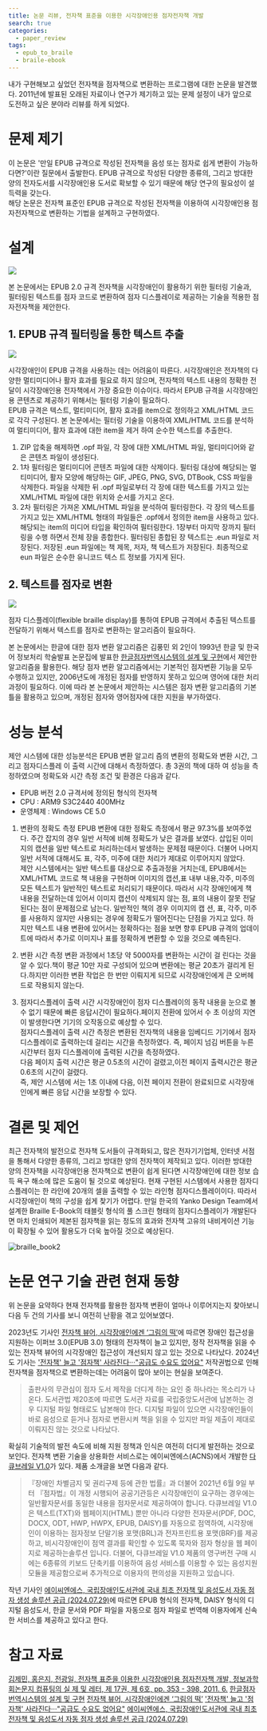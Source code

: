 ```yaml
---
title: 논문 리뷰, 전자책 표준을 이용한 시각장애인용 점자전자책 개발
search: true
categories:
  - paper_review
tags:
  - epub_to_braile
  - braile-ebook
---
```

내가 구현해보고 싶었던 전자책을 점자책으로 변환하는 프로그램에 대한 논문을 발견했다. 2011년에 발표된 오래된 자료이나 연구가 제기하고 있는 문제 설정이 내가 앞으로 도전하고 싶은 분야라 리뷰를 하게 되었다. 
<br />

# 문제 제기
이 논문은 '만일 EPUB 규격으로 작성된 전자책을 음성 또는 점자로 쉽게 변환이 가능하다면?'이란 질문에서 출발한다. EPUB 규격으로 작성된 다양한 종류의, 그리고 방대한 양의 전자도서를 시각장애인용 도서로 확보할 수 있기 때문에 해당 연구의 필요성이 설득력을 갖는다.  
해당 논문은 전자책 표준인 EPUB 규격으로 작성된 전자책을 이용하여 시각장애인용 점자전자책으로 변환하는 기법을 설계하고 구현하였다.
  
  

# 설계
![]({{site.url}}{{site.baseurl}}/assets/images/epub-to-braile-paper-review/epub-to-braile.png)

본 논문에서는 EPUB 2.0 규격 전자책을 시각장애인이 활용하기 위한 필터링 기술과, 필터링된 텍스트를 점자 코드로 변환하여 점자 디스플레이로 제공하는 기술을 적용한 점자전자책을 제안한다.

## 1. EPUB 규격 필터링을 통한 텍스트 추출  

![]({{site.url}}{{site.baseurl}}/assets/images/epub-to-braile-paper-review/epub-to-text.png)


시각장애인이 EPUB 규격을 사용하는 데는 어려움이 따른다. 시각장애인은 전자책의 다양한 멀티미디어나 활자 효과를 필요로 하지 않으며, 전자책의 텍스트 내용의 정확한 전달이 시각장애인용 전자책에서 가장 중요한 이슈이다. 
따라서 EPUB 규격을 시각장애인용 콘텐츠로 제공하기 위해서는 필터링 기술이 필요하다.   
EPUB 규격은 텍스트, 멀티미디어, 활자 효과를 item으로 정의하고 XML/HTML 코드로 각각 구성된다. 본 논문에서는 필터링 기술을 이용하여 XML/HTML 코드를 분석하여 멀티미디어, 활자 효과에 대한 item을 제거 하여 순수한 텍스트를 추출한다.  
  

  1. ZIP 압축을 해제하면 .opf 파일, 각 장에 대한 XML/HTML 파일, 멀티미디어와 같은 콘텐츠 파일이 생성된다.
  2. 1차 필터링은 멀티미디어 콘텐츠 파일에 대한 삭제이다. 필터링 대상에 해당되는 멀티미디어, 활자 모양에 해당하는 GIF, JPEG, PNG, SVG, DTBook, CSS 파일을 삭제한다. 파일을 삭제한 뒤 .opf 파일로부터 각 장에 대한 텍스트를 가지고 있는 XML/HTML 파일에 대한 위치와 순서를 가지고 온다.
  3. 2차 필터링은 가져온 XML/HTML 파일을 분석하여 필터링한다. 각 장의 텍스트를 가지고 있는 XML/HTML 형태의 파일들은 .opf에서 정의한 item을 사용하고 있다. 해당되는 item의 미디어 타입을 확인하여 필터링한다. 1장부터 마지막 장까지 필터링을 수행 하면서 전체 장을 종합한다. 필터링된 종합된 장 텍스트는 .eun 파일로 저장된다. 저장된 .eun 파일에는 책 제목, 저자, 책 텍스트가 저장된다. 최종적으로 eun 파일은 순수한 유니코드 텍스 트 정보를 가지게 된다.
  
  

## 2. 텍스트를 점자로 변환

![]({{site.url}}{{site.baseurl}}/assets/images/epub-to-braile-paper-review/text-to-braile.png)

점자 디스플레이(flexible braille display)를 통하여 EPUB 규격에서 추출된 텍스트를 전달하기 위해서 텍스트를 점자로 변환하는 알고리즘이 필요하다.

본 논문에서는 한글에 대한 점자 변환 알고리즘은 김풍민 외 2인이 1993년 한글 및 한국어 정보처리 학술발표 논문집에 발표한 [한글점자번역시스템의 설계 및 구현](https://www-dbpia-co-kr-ssl.openlink.knou.ac.kr:8443/journal/articleDetail?nodeId=NODE01065733)에서 제안한 알고리즘을 활용한다.
해당 점자 변환 알고리즘에서는 기본적인 점자변환 기능을 모두 수행하고 있지만, 2006년도에 개정된 점자를 반영하지 못하고 있으며 영어에 대한 처리 과정이 필요하다. 이에 따라 본 논문에서 제안하는 시스템은 점자 변환 알고리즘의 기본 틀을 활용하고 있으며, 개정된 점자와 영어점자에 대한 지원을 부가하였다.  
    
  
 
   

# 성능 분석
제안 시스템에 대한 성능분석은 EPUB 변환 알고리 즘의 변환의 정확도와 변환 시간, 그리고 점자디스플레 이 출력 시간에 대해서 측정하였다. 총 3권의 책에 대하 여 성능을 측정하였으며 정확도와 시간 측정 조건 및 환경은 다음과 같다.
- EPUB 버전 2.0 규격서에 정의된 형식의 전자책 
- CPU : ARM9 S3C2440 400MHz
- 운영체제 : Windows CE 5.0
  

1. 변환의 정확도 측정
EPUB 변환에 대한 정확도 측정에서 평균 97.3%를 보여주었다. 주간 잡지의 경우 일반 서적에 비해 정확도가 낮은 결과를 보였다. 삽입된 이미지의 캡션을 일반 텍스트로 처리하는데서 발생하는 문제점 때문이다. 더불어 나머지 일반 서적에 대해서도 표, 각주, 미주에 대한 처리가 제대로 이루어지지 않았다.   
제안 시스템에서는 일반 텍스트를 대상으로 추출과정을 거치는데, EPUB에서는 XML/HTML 코드로 책 내용을 구현하며 이미지의 캡션,표 내부 내용,각주, 미주의 모든 텍스트가 일반적인 텍스트로 처리되기 때문이다. 따라서 시각 장애인에게 책 내용을 전달하는데 있어서 이미지 캡션이 삭제되지 않는 점, 표의 내용이 잘못 전달된다는 점이 문제점으로 남는다. 일반적인 책의 경우 이미지의 캡 션, 표, 각주, 미주를 사용하지 않지만 사용되는 경우에 정확도가 떨어진다는 단점을 가지고 있다. 하지만 텍스트 내용 변환에 있어서는 정확하다는 점을 보면 향후 EPUB 규격의 업데이트에 따라서 추가로 이미지나 표를 정확하게 변환할 수 있을 것으로 예측된다.
  

2. 변환 시간 측정
변환 과정에서 1초당 약 5000자를 변환하는 시간이 걸 린다는 것을 알 수 있다.책이 평균 10만 자로 구성되어 있으며 변환에는 평균 20초가 걸리게 된다.하지만 이러한 변환 작업은 한 번만 이뤄지게 되므로 시각장애인에게 큰 오버헤드로 작용되지 않는다.
  

3. 점자디스플레이 출력 시간
시각장애인이 점자 디스플레이의 동작 내용을 눈으로 볼 수 없기 때문에 빠른 응답시간이 필요하다.페이지 전환에 있어서 수 초 이상의 지연이 발생한다면 기기의 오작동으로 예상할 수 있다.  
점자디스플레이 출력 시간 측정은 변환된 전자책의 내용을 임베디드 기기에서 점자 디스플레이로 출력하는데 걸리는 시간을 측정하였다. 즉, 페이지 넘김 버튼을 누른 시간부터 점자 디스플레이에 출력된 시간을 측정하였다.   
다음 페이지 출력 시간은 평균 0.5초의 시간이 걸렸고,이전 페이지 출력시간은 평균 0.6초의 시간이 걸렸다.    
즉, 제안 시스템에 서는 1초 이내에 다음, 이전 페이지 전환이 완료되므로 시각장애인에게 빠른 응답 시간을 보장할 수 있다.  
  
  
# 결론 및 제언
최근 전자책의 발전으로 전자책 도서들이 규격화되고, 많은 전자기기업체, 인터넷 서점을 통해서 다양한 종류의, 그리고 방대한 양의 전자책이 제작되고 있다. 이러한 방대한 양의 전자책을 시각장애인용 전자책으로 변환이 쉽게 된다면 시각장애인에 대한 정보 습득 욕구 해소에 많은 도움이 될 것으로 예상된다. 
현재 구현된 시스템에서 사용한 점자디스플레이는 한 라인에 20개의 셀을 출력할 수 있는 라인형 점자디스플레이이다. 따라서 시각장애인이 책의 구성을 쉽게 찾기가 어렵다. 만일 한국의 Yanko Design Team에서 설계한 Braille E-Book의 태블릿 형식의 풀 스크린 형태의 점자디스플레이가 개발된다면 마치 인쇄되어 제본된 점자책을 읽는 정도의 효과와 전자책 고유의 내비게이션 기능이 확장될 수 있어 활용도가 더욱 높아질 것으로 예상된다.

![braille_book2](https://www.yankodesign.com/images/design_news/2009/04/17/braille_book2.jpg)


# 논문 연구 기술 관련 현재 동향 

위 논문을 요약하다 현재 전자책를 활용한 점자책 변환이 얼마나 이루어지는지 찾아보니 다음 두 건의 기사를 보니 여전히 난황을 겪고 있어보였다. 

2023년도 기사인 [전자책 뷰어, 시각장애인에겐 ‘그림의 떡’](https://www.imedialife.co.kr/news/articleView.html?idxno=44028)에 따르면 장애인 접근성을 지원하는 이퍼브 3.0(EPUB 3.0) 형태의 전자책이 늘고 있지만, 정작 전자책을 읽을 수 있는 전자책 뷰어의 시각장애인 접근성이 개선되지 않고 있는 것으로 나타났다.
2024년도 기사는 ['전자책' 늘고 '점자책' 사라진다···"공급도 수요도 없어요"](https://www.womaneconomy.co.kr/news/articleView.html?idxno=222695) 저작권법으로 인해 전자책을 점자책으로 변환하는데는 어려움이 많아 보이는 현실을 보여준다.
> 출판사의 무관심이 점자 도서 제작을 더디게 하는 요인 중 하나라는 목소리가 나온다. 도서관법 제20조에 따르면 도서관 자료를 국립중앙도서관에 납본하는 경우 디지털 파일 형태로도 납본해야 한다. 디지털 파일이 있으면 시각장애인들이 바로 음성으로 듣거나 점자로 변환시켜 책을 읽을 수 있지만 파일 제출이 제대로 이뤄지진 않는 것으로 나타났다.


확실히 기술적의 발전 속도에 비해 지원 정책과 인식은 여전히 더디게 발전하는 것으로 보인다.
전자책 변환 기술을 상용화한 서비스로는 에이씨엔에스(ACNS)에서 개발한 [다큐브레일 V1.0](https://www.acns.co.kr/solution/cp.html)가 있다. 제품 소개글을 보면 다음과 같다.

> 『장애인 차별금지 및 권리구제 등에 관한 법률』과 더불어 2021년 6월 9일 부터 『점자법』이 개정 시행되어 공공기관등은 시각장애인이 요구하는 경우에는 일반활자문서를 동일한 내용을 점자문서로 제공하여야 합니다.
다큐브레일 V1.0은 텍스트(TXT)와 웹페이지(HTML) 뿐만 아니라 다양한 전자문서(PDF, DOC, DOCX, ODT, HWP, HWPX, EPUB, DAISY)를 자동으로 점역하여, 시각장애인이 이용하는 점자정보 단말기용 포맷(BRL)과 전자프린트용 포맷(BRF)를 제공하고, 비시각장애인이 점역 결과를 확인할 수 있도록 묵자와 점자 형상을 웹 페이지로 제공하는솔루션 입니다.
더불어, 다큐브레일 V1.0 제품의 영구버전 구매 시에는 6종류의 키보드 단축키를 이용하여 음성 서비스를 이용할 수 있는 음성지원 모듈을 제공함으로써 추가적으로 이용자의 편의성을 지원하고 있습니다.

작년 기사인 [에이씨엔에스, 국립장애인도서관에 국내 최초 전자책 및 음성도서 자동 점자 생성 솔루션 공급 (2024.07.29)](https://www.acns.co.kr/communication/view.html?kind=001&seq=30)에 따르면 EPUB 형식의 전자책, DAISY 형식의 디지털 음성도서, 한글 문서와 PDF 파일을 자동으로 점자 파일로 번역해 이용자에게 신속한 서비스를 제공하고 있다고 한다.




# 참고 자료
[김제민, 홍은지, 전광일, 전자책 표준을 이용한 시각장애인용 점자전자책 개발, 정보과학회논문지 컴퓨팅의 실 제 및 레터, 제 17권, 제 6호, pp. 353 - 398, 2011. 6.](https://www-dbpia-co-kr-ssl.openlink.knou.ac.kr:8443/journal/articleDetail?nodeId=NODE01647993)
[한글점자번역시스템의 설계 및 구현](https://www-dbpia-co-kr-ssl.openlink.knou.ac.kr:8443/journal/articleDetail?nodeId=NODE01065733)
[전자책 뷰어, 시각장애인에겐 ‘그림의 떡’](https://www.imedialife.co.kr/news/articleView.html?idxno=44028)
['전자책' 늘고 '점자책' 사라진다···"공급도 수요도 없어요"](https://www.womaneconomy.co.kr/news/articleView.html?idxno=222695)
[에이씨엔에스, 국립장애인도서관에 국내 최초 전자책 및 음성도서 자동 점자 생성 솔루션 공급 (2024.07.29)](https://www.acns.co.kr/communication/view.html?kind=001&seq=30)